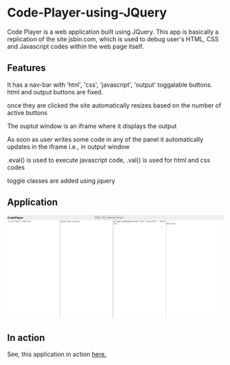 # Code-Player-using-JQuery
Code Player is a web application built using JQuery. This app is basically a replication of the site jsbin.com, which is used to debug user's HTML, CSS and Javascript codes within the web page itself.

<h2>Features </h2>

<p>It has a nav-bar with 'htnl', 'css', 'javascript', 'output' toggalable buttons. html and output buttons are fixed. </p>

<p> once they are clicked the site automatically resizes based on the number of active buttons </p>

<p> The ouptut window is an iframe where it displays the output </p>

<p>As soon as user writes some code in any of the panel it automatically updates in the iframe i.e., in output window </p>

<p> .eval() is used to execute javascript code, .val() is used for html and css codes </p>

<p> toggle classes are added using jquery </p> 

<h2>Application </h2>

<img src = "jq1.png" alt="website-image">

<h2>In action </h2>

<p>See, this application in action <a href="http://jayasampathwebhosting-com.stackstaging.com/projects/code-player/"  target="_blank" >here.</a></p>
